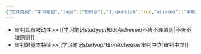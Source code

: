 ```yaml
---
{"文件类别":"学习笔记","tags":["知识点"],"dg-publish":true,"aliases":["审判"],"permalink":"/学习笔记studyup/知识点cheese/审判职能/","dgPassFrontmatter":true,"created":"2024-09-12T12:24:09.088+08:00","updated":"2024-09-12T12:29:40.316+08:00"}
---
```


- 审判具有被动性>> [[学习笔记studyup/知识点cheese/不告不理原则\|不告不理原则]]
- 审判的基本特征>>[[学习笔记studyup/知识点cheese/审判中立\|审判中立]]